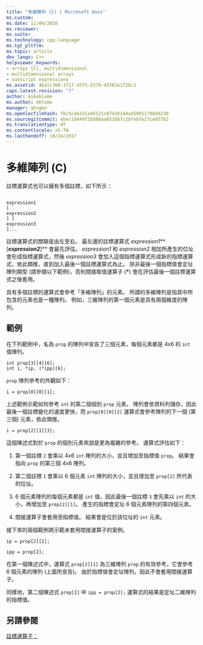 ```yaml
---
title: "多維陣列 (C) | Microsoft Docs"
ms.custom: 
ms.date: 11/04/2016
ms.reviewer: 
ms.suite: 
ms.technology: cpp-language
ms.tgt_pltfrm: 
ms.topic: article
dev_langs: C++
helpviewer_keywords:
- arrays [C], multidimensional
- multidimensional arrays
- subscript expressions
ms.assetid: 4ba5c360-1f17-4575-b370-45f62e1f2bc2
caps.latest.revision: "7"
author: mikeblome
ms.author: mblome
manager: ghogen
ms.openlocfilehash: fbc5ca61d1a45521c67426144ad5991170849230
ms.sourcegitcommit: ebec1d449f2bd98aa851667c2bfeb7e27ce657b2
ms.translationtype: HT
ms.contentlocale: zh-TW
ms.lasthandoff: 10/24/2017
---
```

# <a name="multidimensional-arrays-c"></a>多維陣列 (C)
註標運算式也可以擁有多個註標，如下所示：  
  
```  
  
expression1  
[  
expression2  
] [  
expression3  
]...  
```  
  
 註標運算式的關聯是由左至右。 最左邊的註標運算式 *expression1***[***expression2***]** 會最先評估。 *expression1* 和 *expression2* 相加所產生的位址會形成指標運算式，然後 *expression3* 會加入這個指標運算式形成新的指標運算式，依此類推，直到加入最後一個註標運算式為止。 除非最後一個指標值會定址陣列類型 (請參閱以下範例)，否則間接取值運算子 (**\***) 會在評估最後一個註標運算式之後套用。  
  
 具有多個註標的運算式會參考「多維陣列」的元素。 所謂的多維陣列是指其中所包含的元素也是一種陣列。 例如，三維陣列的第一個元素是具有兩個維度的陣列。  
  
## <a name="examples"></a>範例  
 在下列範例中，名為 `prop` 的陣列中宣告了三個元素，每個元素都是 4x6 的 `int` 值陣列。  
  
```  
int prop[3][4][6];  
int i, *ip, (*ipp)[6];  
```  
  
 `prop` 陣列參考的外觀如下：  
  
```  
i = prop[0][0][1];  
```  
  
 上述範例示範如何參考 `int` 的第二個個別 `prop` 元素。 陣列會依資料列儲存，因此最後一個註標變化的速度更快，而 `prop[0][0][2]` 運算式會參考陣列的下一個 (第三個) 元素，依此類推。  
  
```  
i = prop[2][1][3];  
```  
  
 這個陳述式對於 `prop` 的個別元素來說是更為複雜的參考。 運算式評估如下：  
  
1.  第一個註標 `2` 會乘以 4x6 `int` 陣列的大小，並且增加至指標值 `prop`。 結果會指向 `prop` 的第三個 4x6 陣列。  
  
2.  第二個註標 `1` 會乘以 6 個元素 `int` 陣列的大小，並且增加至 `prop[2]` 所代表的位址。  
  
3.  6 個元素陣列的每個元素都是 `int` 值，因此最後一個註標 `3` 會先乘以 `int` 的大小，再增加至 `prop[2][1]`。 產生的指標會定址 6 個元素陣列的第四個元素。  
  
4.  間接運算子會套用至指標值。 結果會是位於該位址的 `int` 元素。  
  
 接下來的兩個範例將示範未套用間接運算子的案例。  
  
```  
ip = prop[2][1];  
  
ipp = prop[2];  
```  
  
 在第一個陳述式中，運算式 `prop[2][1]` 為三維陣列 `prop` 的有效參考，它會參考 6 個元素的陣列 (上面所宣告)。 由於指標值會定址陣列，因此不會套用間接運算子。  
  
 同樣地，第二個陳述式 `prop[2]` 中 `ipp = prop[2];` 運算式的結果是定址二維陣列的指標值。  
  
## <a name="see-also"></a>另請參閱  
 [註標運算子：](../cpp/subscript-operator.md)